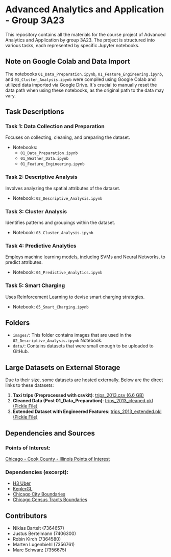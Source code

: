 # Advanced Analytics and Application - Group 3A23

This repository contains all the materials for the course project of Advanced Analytics and Application by group 3A23. The project is structured into various tasks, each represented by specific Jupyter notebooks.

## Note on Google Colab and Data Import
The notebooks `01_Data_Preparation.ipynb`, `01_Feature_Engineering.ipynb`, and `03_Cluster_Analysis.ipynb` were compiled using Google Colab and utilized data imported via Google Drive. It's crucial to manually reset the data path when using these notebooks, as the original path to the data may vary.

## Task Descriptions

### Task 1: Data Collection and Preparation
Focuses on collecting, cleaning, and preparing the dataset.
- Notebooks:
  - `01_Data_Preparation.ipynb`
  - `01_Weather_Data.ipynb`
  - `01_Feature_Engineering.ipynb`

### Task 2: Descriptive Analysis
Involves analyzing the spatial attributes of the dataset.
- Notebook: `02_Descriptive_Analysis.ipynb`

### Task 3: Cluster Analysis
Identifies patterns and groupings within the dataset.
- Notebook: `03_Cluster_Analysis.ipynb`

### Task 4: Predictive Analytics
Employs machine learning models, including SVMs and Neural Networks, to predict attributes.
- Notebook: `04_Predictive_Analytics.ipynb`

### Task 5: Smart Charging
Uses Reinforcement Learning to devise smart charging strategies.
- Notebook: `05_Smart_Charging.ipynb`

## Folders

- `images/`: This folder contains images that are used in the `02_Descriptive_Analysis.ipynb` Notebook.
- `data/`: Contains datasets that were small enough to be uploaded to GitHub.

## Large Datasets on External Storage

Due to their size, some datasets are hosted externally. Below are the direct links to these datasets:

1. **Taxi trips (Preprocessed with csvkit)**: [trips_2013.csv (6.6 GB)](https://uni-koeln.sciebo.de/s/oLHNxKNQonYZ0ni)
2. **Cleaned Data (Post 01_Data_Preparation)**: [trips_2013_cleaned.pkl (Pickle File)](https://drive.google.com/file/d/1-JKoPDeOQlPEEdPcv1KjuLVnOWvAa8b6/view?usp=drive_link)
3. **Extended Dataset with Engineered Features**: [trips_2013_extended.pkl (Pickle File)](https://drive.google.com/file/d/1ErAVEImiATQ3rbXSj5wrbPjT0ouyKseg/view?usp=drive_link)

## Dependencies and Sources

### Points of Interest:

[Chicago - Cook County - Illinois Points of Interest](https://mygeodata.cloud/data/download/osm/points-of-interest/united-states-of-america--illinois/cook-county/chicago)

### Dependencies (excerpt):

- [H3 Uber](https://h3geo.org/)
- [KeplerGL](https://kepler.gl/)
- [Chicago City Boundaries](https://data.cityofchicago.org/Facilities-Geographic-Boundaries/Boundaries-City/ewy2-6yfk)
- [Chicago Census Tracts Boundaries](https://data.cityofchicago.org/Facilities-Geographic-Boundaries/Boundaries-Census-Tracts-2010/5jrd-6zik)

## Contributors
- Niklas Bartelt (7364657)
- Justus Bertelmann (7406300)
- Robin Kirch (7364580)
- Marten Lugenbiehl (7356761)
- Marc Schwarz (7356675)
